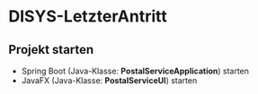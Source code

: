 # DISYS-LetzterAntritt
## Projekt starten
- Spring Boot (Java-Klasse: **PostalServiceApplication**) starten
- JavaFX (Java-Klasse: **PostalServiceUI**) starten
